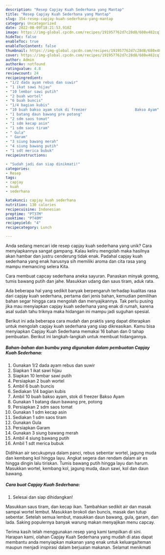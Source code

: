 ```yaml
---
description: "Resep Capjay Kuah Sederhana yang Mantap"
title: "Resep Capjay Kuah Sederhana yang Mantap"
slug: 354-resep-capjay-kuah-sederhana-yang-mantap
category: Uncategorized
date: 2022-08-09T18:21:53.910Z
image: https://img-global.cpcdn.com/recipes/191957762d7c28d8/680x482cq70/capjay-kuah-sederhana-foto-resep-utama.jpg
hideToc: false
enableToc: true
enableTocContent: false
thumbnail: https://img-global.cpcdn.com/recipes/191957762d7c28d8/680x482cq70/capjay-kuah-sederhana-foto-resep-utama.jpg
cover: https://img-global.cpcdn.com/recipes/191957762d7c28d8/680x482cq70/capjay-kuah-sederhana-foto-resep-utama.jpg
author: Admin
authorAv: notfound
ratingvalue: 4.8
reviewcount: 24
recipeingredient:
- "1/2 dada ayam rebus dan suwir"
- "1 ikat sawi hijau"
- "10 lembar sawi putih"
- "2 buah wortel"
- "6 buah buncis"
- "1/4 bagian kubis"
- "10 buah bakso ayam stok di freezer                      Bakso Ayam"
- "1 batang daun bawang pre potong"
- "2 sdm saos tomat"
- "1 sdm kecap asin"
- "1 sdm saos tiram"
- " Gula"
- " Garam"
- "3 siung bawang merah"
- "4 siung bawang putih"
- "1 sdt merica bubuk"
recipeinstructions:

- "Sudah jadi dan siap dinikmati!"
categories:
- Resep
tags:
- capjay
- kuah
- sederhana

katakunci: capjay kuah sederhana 
nutrition: 130 calories
recipecuisine: Indonesian
preptime: "PT37M"
cooktime: "PT40M"
recipeyield: "4"
recipecategory: Lunch

---
```





Anda sedang mencari ide resep capjay kuah sederhana yang unik? Cara menyiapkannya sangat gampang. Kalau keliru mengolah maka hasilnya akan hambar dan justru cenderung tidak enak. Padahal capjay kuah sederhana yang enak harusnya sih memiliki aroma dan cita rasa yang mampu memancing selera Kita.





Cara membuat capcay sederhana aneka sayuran. Panaskan minyak goreng, tumis bawang putih dan jahe. Masukkan udang dan saus tiram, aduk rata.

Ada beberapa hal yang sedikit banyak berpengaruh terhadap kualitas rasa dari capjay kuah sederhana, pertama dari jenis bahan, kemudian pemilihan bahan segar hingga cara mengolah dan menyajikannya. Tak perlu pusing jika mau menyiapkan capjay kuah sederhana yang enak di rumah, karena asal sudah tahu triknya maka hidangan ini mampu jadi suguhan spesial.






Berikut ini ada beberapa cara mudah dan praktis yang dapat diterapkan untuk mengolah capjay kuah sederhana yang siap dikreasikan. Kamu bisa menyiapkan Capjay Kuah Sederhana memakai 16 bahan dan 0 tahap pembuatan. Berikut ini langkah-langkah untuk membuat hidangannya.

<!--inarticleads1-->

##### Bahan-bahan dan bumbu yang digunakan dalam pembuatan Capjay Kuah Sederhana:

1. Gunakan 1/2 dada ayam rebus dan suwir
1. Siapkan 1 ikat sawi hijau
1. Siapkan 10 lembar sawi putih
1. Persiapkan 2 buah wortel
1. Ambil 6 buah buncis
1. Sediakan 1/4 bagian kubis
1. Ambil 10 buah bakso ayam, stok di freezer                      Bakso Ayam
1. Gunakan 1 batang daun bawang pre, potong
1. Persiapkan 2 sdm saos tomat
1. Gunakan 1 sdm kecap asin
1. Sediakan 1 sdm saos tiram
1. Gunakan  Gula
1. Persiapkan  Garam
1. Gunakan 3 siung bawang merah
1. Ambil 4 siung bawang putih
1. Ambil 1 sdt merica bubuk


Didihkan air secukupnya dalam panci, rebus sebentar wortel, jagung muda dan kembang kol hingga layu. Angkat segera dan rendam dalam air es hingga dingin lalu tiriskan. Tumis bawang putih hingga layu dan harum. Masukkan wortel, kembang kol, jagung muda, daun sawi, kol dan daun bawang. 

<!--inarticleads2-->

##### Cara buat Capjay Kuah Sederhana:


1. Selesai dan siap dihidangkan!

Masukkan saus tiram, dan kecap ikan. Tambahkan sedikit air dan masak sampai wortel lembut. Masukkan brokoli dan buncis, masak dan tutup sebentar. Setelah semua lembut, masukkan daun bawang, gula, garam, dan lada. Saking populernya banyak warung makan menyajikan menu capcay. 

Terima kasih telah menggunakan resep yang kami tampilkan di sini. Harapan kami, olahan Capjay Kuah Sederhana yang mudah di atas dapat membantu anda menyiapkan makanan yang enak untuk keluarga/teman maupun menjadi inspirasi dalam berjualan makanan. Selamat menikmati
